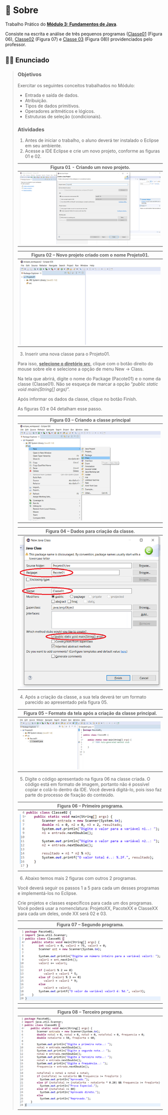 # 📃 Sobre

Trabalho Prático do **[Módulo 3: Fundamentos de Java](../)**.

Consiste na escrita e análise de três pequenos programas ([Classe01](src/Classe01.java) (Figura 06), [Classe02](src/Classe02.java) (Figura 07) e [Classe 03](src/Classe03.java) (Figura 08)) providenciados pelo professor.

## 👨‍🏫 Enunciado

> ### Objetivos
>
> Exercitar os seguintes conceitos trabalhados no Módulo:
>
> - Entrada e saída de dados.
> - Atribuição.
> - Tipos de dados primitivos.
> - Operadores aritméticos e lógicos.
> - Estruturas de seleção (condicionais).
>
> ### Atividades
>
> 1. Antes de iniciar o trabalho, o aluno deverá ter instalado o Eclipse em seu ambiente.
> 2. Acesse a IDE Eclipse e crie um novo projeto, conforme as figuras 01 e 02.
>
> |           Figura 01 - Criando um novo projeto.           |
> | :------------------------------------------------------: |
> | <img src="../../image/modulo-3/trabalho-pratico-01.png"> |
>
> |  Figura 02 – Novo projeto criado com o nome Projeto01.   |
> | :------------------------------------------------------: |
> | <img src="../../image/modulo-3/trabalho-pratico-02.png"> |
>
> 3. Inserir uma nova classe para o Projeto01.
>
> Para isso, **<u>selecione o diretório src</u>**, clique com o botão direito do mouse sobre ele e selecione a opção de menu New → Class.
>
> Na tela que abrirá, digite o nome do Package (Pacote01) e o nome da classe (Classe01). Não se esqueça de marcar a opção “*public static void main(String[] args)*”.
>
> Após informar os dados da classe, clique no botão Finish.
>
> As figuras 03 e 04 detalham esse passo.
>
> |          Figura 03 – Criando a classe principal          |
> | :------------------------------------------------------: |
> | <img src="../../image/modulo-3/trabalho-pratico-03.png"> |
>
> |        Figura 04 – Dados para criação da classe.         |
> | :------------------------------------------------------: |
> | <img src="../../image/modulo-3/trabalho-pratico-04.png"> |
>
> 4. Após a criação da classe, a sua tela deverá ter um formato parecido ao apresentado pela figura 05.
>
> | Figura 05 – Formato da tela após a criação da classe principal. |
> | :----------------------------------------------------------: |
> |   <img src="../../image/modulo-3/trabalho-pratico-05.png">   |
>
> 5. Digite o código apresentado na figura 06 na classe criada. O código está em formato de imagem, portanto não é possível copiar e colá-lo dentro da IDE. Você deverá digitá-lo, pois isso faz parte do processo de fixação do conteúdo.
>
> |              Figura 06 – Primeiro programa.              |
> | :------------------------------------------------------: |
> | <img src="../../image/modulo-3/trabalho-pratico-06.png"> |
>
> 6. Abaixo temos mais 2 figuras com outros 2 programas.
>
> Você deverá seguir os passos 1 a 5 para cada um desses programas e implementá-los no Eclipse.
>
> Crie projetos e classes específicos para cada um dos programas. Você poderá usar a nomenclatura: ProjetoXX, PacoteXX e ClasseXX para cada um deles, onde XX será 02 e 03.
>
> |              Figura 07 – Segundo programa.               |
> | :------------------------------------------------------: |
> | <img src="../../image/modulo-3/trabalho-pratico-07.png"> |
>
> |              Figura 08 – Terceiro programa.              |
> | :------------------------------------------------------: |
> | <img src="../../image/modulo-3/trabalho-pratico-08.png"> |